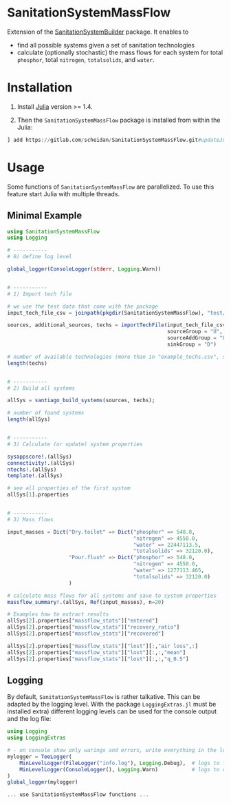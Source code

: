 # SanitationSystemMassFlow


Extension of the
[SanitationSystemBuilder](https://github.com/Eawag-SWW/SanitationSystemBuilder.jl)
package. It enables to
- find all possible systems given a set of sanitation technologies
- calculate (optionally stochastic) the mass flows for each system for total `phosphor`, total `nitrogen`, `totalsolids`, and `water`.


# Installation

1. Install [Julia](https://julialang.org/) version >= 1.4.

2. Then the `SanitationSystemMassFlow` package is installed from within the Julia:
```Julia
] add https://gitlab.com/scheidan/SanitationSystemMassFlow.git#updateJulia1.0

```

# Usage

Some functions of `SanitationSystemMassFlow` are parallelized. To use
this feature start Julia with multiple threads.


## Minimal Example

```Julia
using SanitationSystemMassFlow
using Logging

# -----------
# 0) define log level

global_logger(ConsoleLogger(stderr, Logging.Warn))


# -----------
# 1) Import tech file

# we use the test data that come with the package
input_tech_file_csv = joinpath(pkgdir(SanitationSystemMassFlow), "test/example_techs.csv")

sources, additional_sources, techs = importTechFile(input_tech_file_csv,
                                                    sourceGroup = "U",
                                                    sourceAddGroup = "Uadd",
                                                    sinkGroup = "D")

# number of available technologies (more than in "example_techs.csv", some are auto generated)
length(techs)


# -----------
# 2) Build all systems

allSys = santiago_build_systems(sources, techs);

# number of found systems
length(allSys)


# -----------
# 3) Calculate (or update) system properties

sysappscore!.(allSys)
connectivity!.(allSys)
ntechs!.(allSys)
template!.(allSys)

# see all properties of the first system
allSys[1].properties


# -----------
# 3) Mass flows

input_masses = Dict("Dry.toilet" => Dict("phosphor" => 548.0,
                                         "nitrogen" => 4550.0,
                                         "water" => 22447113.5,
                                         "totalsolids" => 32120.0),
                    "Pour.flush" => Dict("phosphor" => 548.0,
                                         "nitrogen" => 4550.0,
                                         "water" => 1277113.465,
                                         "totalsolids" => 32120.0)
                    )

# calculate mass flows for all systems and save to system properties
massflow_summary!.(allSys, Ref(input_masses), n=20)

# Examples how to extract results
allSys[2].properties["massflow_stats"]["entered"]
allSys[2].properties["massflow_stats"]["recovery_ratio"]
allSys[2].properties["massflow_stats"]["recovered"]

allSys[2].properties["massflow_stats"]["lost"][:,"air loss",:]
allSys[2].properties["massflow_stats"]["lost"][:,:,"mean"]
allSys[2].properties["massflow_stats"]["lost"][:,:,"q_0.5"]
```

## Logging

By default, `SanitationSystemMassFlow` is rather talkative. This can be
adapted by the logging level. With the package `LoggingExtras.jl` must
be installed extra)
different logging levels can be used for the console output and the log file:

```Julia
using Logging
using LoggingExtras

# - on console show only warings and errors, write everything in the logfile 'info.log'
mylogger = TeeLogger(
    MinLevelLogger(FileLogger("info.log"), Logging.Debug),  # logs to file
    MinLevelLogger(ConsoleLogger(), Logging.Warn)           # logs to console
)
global_logger(mylogger)

... use SanitationSystemMassFlow functions ...
```
